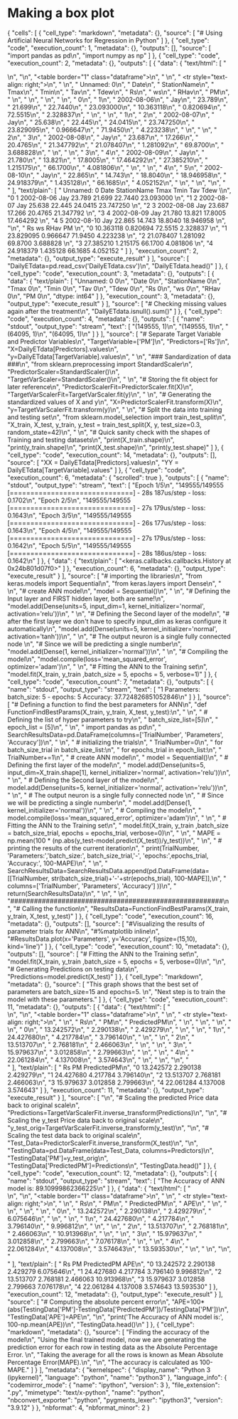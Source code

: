 # Making a box plot 
{
 "cells": [
  {
   "cell_type": "markdown",
   "metadata": {},
   "source": [
    "# Using Artificial Neural Networks for Regression in Python"
   ]
  },
  {
   "cell_type": "code",
   "execution_count": 1,
   "metadata": {},
   "outputs": [],
   "source": [
    "import pandas as pd\n",
    "import numpy as np"
   ]
  },
  {
   "cell_type": "code",
   "execution_count": 2,
   "metadata": {},
   "outputs": [
    {
     "data": {
      "text/html": [
       "<div>\n",
       "<style scoped>\n",
       "    .dataframe tbody tr th:only-of-type {\n",
       "        vertical-align: middle;\n",
       "    }\n",
       "\n",
       "    .dataframe tbody tr th {\n",
       "        vertical-align: top;\n",
       "    }\n",
       "\n",
       "    .dataframe thead th {\n",
       "        text-align: right;\n",
       "    }\n",
       "</style>\n",
       "<table border=\"1\" class=\"dataframe\">\n",
       "  <thead>\n",
       "    <tr style=\"text-align: right;\">\n",
       "      <th></th>\n",
       "      <th>Unnamed: 0</th>\n",
       "      <th>Date</th>\n",
       "      <th>StationName</th>\n",
       "      <th>Tmax</th>\n",
       "      <th>Tmin</th>\n",
       "      <th>Tav</th>\n",
       "      <th>Tdew</th>\n",
       "      <th>Rs</th>\n",
       "      <th>ws</th>\n",
       "      <th>RHav</th>\n",
       "      <th>PM</th>\n",
       "    </tr>\n",
       "  </thead>\n",
       "  <tbody>\n",
       "    <tr>\n",
       "      <th>0</th>\n",
       "      <td>1</td>\n",
       "      <td>2002-08-06</td>\n",
       "      <td>Jay</td>\n",
       "      <td>23.789</td>\n",
       "      <td>21.699</td>\n",
       "      <td>22.7440</td>\n",
       "      <td>23.093000</td>\n",
       "      <td>10.363118</td>\n",
       "      <td>0.820694</td>\n",
       "      <td>72.5515</td>\n",
       "      <td>2.328837</td>\n",
       "    </tr>\n",
       "    <tr>\n",
       "      <th>1</th>\n",
       "      <td>2</td>\n",
       "      <td>2002-08-07</td>\n",
       "      <td>Jay</td>\n",
       "      <td>25.638</td>\n",
       "      <td>22.445</td>\n",
       "      <td>24.0415</td>\n",
       "      <td>23.747250</td>\n",
       "      <td>23.829095</td>\n",
       "      <td>0.966647</td>\n",
       "      <td>71.9450</td>\n",
       "      <td>4.223238</td>\n",
       "    </tr>\n",
       "    <tr>\n",
       "      <th>2</th>\n",
       "      <td>3</td>\n",
       "      <td>2002-08-08</td>\n",
       "      <td>Jay</td>\n",
       "      <td>23.687</td>\n",
       "      <td>17.266</td>\n",
       "      <td>20.4765</td>\n",
       "      <td>21.347792</td>\n",
       "      <td>21.078407</td>\n",
       "      <td>1.281092</td>\n",
       "      <td>69.8700</td>\n",
       "      <td>3.688828</td>\n",
       "    </tr>\n",
       "    <tr>\n",
       "      <th>3</th>\n",
       "      <td>4</td>\n",
       "      <td>2002-08-09</td>\n",
       "      <td>Jay</td>\n",
       "      <td>21.780</td>\n",
       "      <td>13.821</td>\n",
       "      <td>17.8005</td>\n",
       "      <td>17.464292</td>\n",
       "      <td>27.385210</td>\n",
       "      <td>1.215175</td>\n",
       "      <td>66.1700</td>\n",
       "      <td>4.081806</td>\n",
       "    </tr>\n",
       "    <tr>\n",
       "      <th>4</th>\n",
       "      <td>5</td>\n",
       "      <td>2002-08-10</td>\n",
       "      <td>Jay</td>\n",
       "      <td>22.865</td>\n",
       "      <td>14.743</td>\n",
       "      <td>18.8040</td>\n",
       "      <td>18.946958</td>\n",
       "      <td>24.918379</td>\n",
       "      <td>1.435128</td>\n",
       "      <td>66.1685</td>\n",
       "      <td>4.052152</td>\n",
       "    </tr>\n",
       "  </tbody>\n",
       "</table>\n",
       "</div>"
      ],
      "text/plain": [
       "   Unnamed: 0        Date StationName    Tmax    Tmin      Tav       Tdew  \\\n",
       "0           1  2002-08-06         Jay  23.789  21.699  22.7440  23.093000   \n",
       "1           2  2002-08-07         Jay  25.638  22.445  24.0415  23.747250   \n",
       "2           3  2002-08-08         Jay  23.687  17.266  20.4765  21.347792   \n",
       "3           4  2002-08-09         Jay  21.780  13.821  17.8005  17.464292   \n",
       "4           5  2002-08-10         Jay  22.865  14.743  18.8040  18.946958   \n",
       "\n",
       "          Rs        ws     RHav        PM  \n",
       "0  10.363118  0.820694  72.5515  2.328837  \n",
       "1  23.829095  0.966647  71.9450  4.223238  \n",
       "2  21.078407  1.281092  69.8700  3.688828  \n",
       "3  27.385210  1.215175  66.1700  4.081806  \n",
       "4  24.918379  1.435128  66.1685  4.052152  "
      ]
     },
     "execution_count": 2,
     "metadata": {},
     "output_type": "execute_result"
    }
   ],
   "source": [
    "DailyETdata=pd.read_csv('DailyETdata.csv')\n",
    "DailyETdata.head()"
   ]
  },
  {
   "cell_type": "code",
   "execution_count": 3,
   "metadata": {},
   "outputs": [
    {
     "data": {
      "text/plain": [
       "Unnamed: 0     0\n",
       "Date           0\n",
       "StationName    0\n",
       "Tmax           0\n",
       "Tmin           0\n",
       "Tav            0\n",
       "Tdew           0\n",
       "Rs             0\n",
       "ws             0\n",
       "RHav           0\n",
       "PM             0\n",
       "dtype: int64"
      ]
     },
     "execution_count": 3,
     "metadata": {},
     "output_type": "execute_result"
    }
   ],
   "source": [
    "# Checking missing values again after the treatment\n",
    "DailyETdata.isnull().sum()"
   ]
  },
  {
   "cell_type": "code",
   "execution_count": 4,
   "metadata": {},
   "outputs": [
    {
     "name": "stdout",
     "output_type": "stream",
     "text": [
      "(149555, 1)\n",
      "(149555, 1)\n",
      "(64095, 1)\n",
      "(64095, 1)\n"
     ]
    }
   ],
   "source": [
    "# Separate Target Variable and Predictor Variables\n",
    "TargetVariable=['PM']\n",
    "Predictors=['Rs']\n",
    "X=DailyETdata[Predictors].values\n",
    "y=DailyETdata[TargetVariable].values\n",
    " \n",
    "### Sandardization of data ###\n",
    "from sklearn.preprocessing import StandardScaler\n",
    "PredictorScaler=StandardScaler()\n",
    "TargetVarScaler=StandardScaler()\n",
    " \n",
    "# Storing the fit object for later reference\n",
    "PredictorScalerFit=PredictorScaler.fit(X)\n",
    "TargetVarScalerFit=TargetVarScaler.fit(y)\n",
    " \n",
    "# Generating the standardized values of X and y\n",
    "X=PredictorScalerFit.transform(X)\n",
    "y=TargetVarScalerFit.transform(y)\n",
    " \n",
    "# Split the data into training and testing set\n",
    "from sklearn.model_selection import train_test_split\n",
    "X_train, X_test, y_train, y_test = train_test_split(X, y, test_size=0.3, random_state=42)\n",
    " \n",
    "# Quick sanity check with the shapes of Training and testing datasets\n",
    "print(X_train.shape)\n",
    "print(y_train.shape)\n",
    "print(X_test.shape)\n",
    "print(y_test.shape)"
   ]
  },
  {
   "cell_type": "code",
   "execution_count": 14,
   "metadata": {},
   "outputs": [],
   "source": [
    "XX = DailyETdata[Predictors].values\n",
    "YY = DailyETdata[TargetVariable].values"
   ]
  },
  {
   "cell_type": "code",
   "execution_count": 6,
   "metadata": {
    "scrolled": true
   },
   "outputs": [
    {
     "name": "stdout",
     "output_type": "stream",
     "text": [
      "Epoch 1/5\n",
      "149555/149555 [==============================] - 28s 187us/step - loss: 0.1702\n",
      "Epoch 2/5\n",
      "149555/149555 [==============================] - 27s 179us/step - loss: 0.1643\n",
      "Epoch 3/5\n",
      "149555/149555 [==============================] - 26s 177us/step - loss: 0.1643\n",
      "Epoch 4/5\n",
      "149555/149555 [==============================] - 27s 179us/step - loss: 0.1642\n",
      "Epoch 5/5\n",
      "149555/149555 [==============================] - 28s 186us/step - loss: 0.1642\n"
     ]
    },
    {
     "data": {
      "text/plain": [
       "<keras.callbacks.callbacks.History at 0x24b801d07f0>"
      ]
     },
     "execution_count": 6,
     "metadata": {},
     "output_type": "execute_result"
    }
   ],
   "source": [
    "# importing the libraries\n",
    "from keras.models import Sequential\n",
    "from keras.layers import Dense\n",
    " \n",
    "# create ANN model\n",
    "model = Sequential()\n",
    " \n",
    "# Defining the Input layer and FIRST hidden layer, both are same!\n",
    "model.add(Dense(units=5, input_dim=1, kernel_initializer='normal', activation='relu'))\n",
    " \n",
    "# Defining the Second layer of the model\n",
    "# after the first layer we don't have to specify input_dim as keras configure it automatically\n",
    "model.add(Dense(units=5, kernel_initializer='normal', activation='tanh'))\n",
    " \n",
    "# The output neuron is a single fully connected node \n",
    "# Since we will be predicting a single number\n",
    "model.add(Dense(1, kernel_initializer='normal'))\n",
    " \n",
    "# Compiling the model\n",
    "model.compile(loss='mean_squared_error', optimizer='adam')\n",
    " \n",
    "# Fitting the ANN to the Training set\n",
    "model.fit(X_train, y_train ,batch_size = 5, epochs = 5, verbose=1)"
   ]
  },
  {
   "cell_type": "code",
   "execution_count": 7,
   "metadata": {},
   "outputs": [
    {
     "name": "stdout",
     "output_type": "stream",
     "text": [
      "1 Parameters: batch_size: 5 - epochs: 5 Accuracy: 37.724826851052846\n"
     ]
    }
   ],
   "source": [
    "# Defining a function to find the best parameters for ANN\n",
    "def FunctionFindBestParams(X_train, y_train, X_test, y_test):\n",
    "    \n",
    "    # Defining the list of hyper parameters to try\n",
    "    batch_size_list=[5]\n",
    "    epoch_list  =   [5]\n",
    "    \n",
    "    import pandas as pd\n",
    "    SearchResultsData=pd.DataFrame(columns=['TrialNumber', 'Parameters', 'Accuracy'])\n",
    "    \n",
    "    # initializing the trials\n",
    "    TrialNumber=0\n",
    "    for batch_size_trial in batch_size_list:\n",
    "        for epochs_trial in epoch_list:\n",
    "            TrialNumber+=1\n",
    "            # create ANN model\n",
    "            model = Sequential()\n",
    "            # Defining the first layer of the model\n",
    "            model.add(Dense(units=5, input_dim=X_train.shape[1], kernel_initializer='normal', activation='relu'))\n",
    " \n",
    "            # Defining the Second layer of the model\n",
    "            model.add(Dense(units=5, kernel_initializer='normal', activation='relu'))\n",
    " \n",
    "            # The output neuron is a single fully connected node \n",
    "            # Since we will be predicting a single number\n",
    "            model.add(Dense(1, kernel_initializer='normal'))\n",
    " \n",
    "            # Compiling the model\n",
    "            model.compile(loss='mean_squared_error', optimizer='adam')\n",
    " \n",
    "            # Fitting the ANN to the Training set\n",
    "            model.fit(X_train, y_train ,batch_size = batch_size_trial, epochs = epochs_trial, verbose=0)\n",
    " \n",
    "            MAPE = np.mean(100 * (np.abs(y_test-model.predict(X_test))/y_test))\n",
    "            \n",
    "            # printing the results of the current iteration\n",
    "            print(TrialNumber, 'Parameters:','batch_size:', batch_size_trial,'-', 'epochs:',epochs_trial, 'Accuracy:', 100-MAPE)\n",
    "            \n",
    "            SearchResultsData=SearchResultsData.append(pd.DataFrame(data=[[TrialNumber, str(batch_size_trial)+'-'+str(epochs_trial), 100-MAPE]],\n",
    "                                                                    columns=['TrialNumber', 'Parameters', 'Accuracy'] ))\n",
    "    return(SearchResultsData)\n",
    " \n",
    " \n",
    "######################################################\n",
    "# Calling the function\n",
    "ResultsData=FunctionFindBestParams(X_train, y_train, X_test, y_test)"
   ]
  },
  {
   "cell_type": "code",
   "execution_count": 16,
   "metadata": {},
   "outputs": [],
   "source": [
    "#Visualizing the results of parameter trials for ANN\n",
    "#%matplotlib inline\n",
    "#ResultsData.plot(x='Parameters', y='Accuracy', figsize=(15,10), kind='line')"
   ]
  },
  {
   "cell_type": "code",
   "execution_count": 10,
   "metadata": {},
   "outputs": [],
   "source": [
    "# Fitting the ANN to the Training set\n",
    "model.fit(X_train, y_train ,batch_size = 5, epochs = 5, verbose=0)\n",
    "\n",
    "# Generating Predictions on testing data\n",
    "Predictions=model.predict(X_test)"
   ]
  },
  {
   "cell_type": "markdown",
   "metadata": {},
   "source": [
    "This graph shows that the best set of parameters are batch_size=15 and epochs=5. \n",
    "Next step is to train the model with these parameters."
   ]
  },
  {
   "cell_type": "code",
   "execution_count": 11,
   "metadata": {},
   "outputs": [
    {
     "data": {
      "text/html": [
       "<div>\n",
       "<style scoped>\n",
       "    .dataframe tbody tr th:only-of-type {\n",
       "        vertical-align: middle;\n",
       "    }\n",
       "\n",
       "    .dataframe tbody tr th {\n",
       "        vertical-align: top;\n",
       "    }\n",
       "\n",
       "    .dataframe thead th {\n",
       "        text-align: right;\n",
       "    }\n",
       "</style>\n",
       "<table border=\"1\" class=\"dataframe\">\n",
       "  <thead>\n",
       "    <tr style=\"text-align: right;\">\n",
       "      <th></th>\n",
       "      <th>Rs</th>\n",
       "      <th>PM</th>\n",
       "      <th>PredictedPM</th>\n",
       "    </tr>\n",
       "  </thead>\n",
       "  <tbody>\n",
       "    <tr>\n",
       "      <th>0</th>\n",
       "      <td>13.242572</td>\n",
       "      <td>2.290138</td>\n",
       "      <td>2.429279</td>\n",
       "    </tr>\n",
       "    <tr>\n",
       "      <th>1</th>\n",
       "      <td>24.427680</td>\n",
       "      <td>4.217784</td>\n",
       "      <td>3.796140</td>\n",
       "    </tr>\n",
       "    <tr>\n",
       "      <th>2</th>\n",
       "      <td>13.513707</td>\n",
       "      <td>2.768181</td>\n",
       "      <td>2.466063</td>\n",
       "    </tr>\n",
       "    <tr>\n",
       "      <th>3</th>\n",
       "      <td>15.979637</td>\n",
       "      <td>3.012858</td>\n",
       "      <td>2.799663</td>\n",
       "    </tr>\n",
       "    <tr>\n",
       "      <th>4</th>\n",
       "      <td>22.061284</td>\n",
       "      <td>4.137008</td>\n",
       "      <td>3.574643</td>\n",
       "    </tr>\n",
       "  </tbody>\n",
       "</table>\n",
       "</div>"
      ],
      "text/plain": [
       "          Rs        PM  PredictedPM\n",
       "0  13.242572  2.290138     2.429279\n",
       "1  24.427680  4.217784     3.796140\n",
       "2  13.513707  2.768181     2.466063\n",
       "3  15.979637  3.012858     2.799663\n",
       "4  22.061284  4.137008     3.574643"
      ]
     },
     "execution_count": 11,
     "metadata": {},
     "output_type": "execute_result"
    }
   ],
   "source": [
    "\n",
    "# Scaling the predicted Price data back to original scale\n",
    "Predictions=TargetVarScalerFit.inverse_transform(Predictions)\n",
    "\n",
    "# Scaling the y_test Price data back to original scale\n",
    "y_test_orig=TargetVarScalerFit.inverse_transform(y_test)\n",
    "\n",
    "# Scaling the test data back to original scale\n",
    "Test_Data=PredictorScalerFit.inverse_transform(X_test)\n",
    "\n",
    "TestingData=pd.DataFrame(data=Test_Data, columns=Predictors)\n",
    "TestingData['PM']=y_test_orig\n",
    "TestingData['PredictedPM']=Predictions\n",
    "TestingData.head()"
   ]
  },
  {
   "cell_type": "code",
   "execution_count": 12,
   "metadata": {},
   "outputs": [
    {
     "name": "stdout",
     "output_type": "stream",
     "text": [
      "The Accuracy of ANN model is: 89.10999862366225\n"
     ]
    },
    {
     "data": {
      "text/html": [
       "<div>\n",
       "<style scoped>\n",
       "    .dataframe tbody tr th:only-of-type {\n",
       "        vertical-align: middle;\n",
       "    }\n",
       "\n",
       "    .dataframe tbody tr th {\n",
       "        vertical-align: top;\n",
       "    }\n",
       "\n",
       "    .dataframe thead th {\n",
       "        text-align: right;\n",
       "    }\n",
       "</style>\n",
       "<table border=\"1\" class=\"dataframe\">\n",
       "  <thead>\n",
       "    <tr style=\"text-align: right;\">\n",
       "      <th></th>\n",
       "      <th>Rs</th>\n",
       "      <th>PM</th>\n",
       "      <th>PredictedPM</th>\n",
       "      <th>APE</th>\n",
       "    </tr>\n",
       "  </thead>\n",
       "  <tbody>\n",
       "    <tr>\n",
       "      <th>0</th>\n",
       "      <td>13.242572</td>\n",
       "      <td>2.290138</td>\n",
       "      <td>2.429279</td>\n",
       "      <td>6.075646</td>\n",
       "    </tr>\n",
       "    <tr>\n",
       "      <th>1</th>\n",
       "      <td>24.427680</td>\n",
       "      <td>4.217784</td>\n",
       "      <td>3.796140</td>\n",
       "      <td>9.996812</td>\n",
       "    </tr>\n",
       "    <tr>\n",
       "      <th>2</th>\n",
       "      <td>13.513707</td>\n",
       "      <td>2.768181</td>\n",
       "      <td>2.466063</td>\n",
       "      <td>10.913968</td>\n",
       "    </tr>\n",
       "    <tr>\n",
       "      <th>3</th>\n",
       "      <td>15.979637</td>\n",
       "      <td>3.012858</td>\n",
       "      <td>2.799663</td>\n",
       "      <td>7.076178</td>\n",
       "    </tr>\n",
       "    <tr>\n",
       "      <th>4</th>\n",
       "      <td>22.061284</td>\n",
       "      <td>4.137008</td>\n",
       "      <td>3.574643</td>\n",
       "      <td>13.593530</td>\n",
       "    </tr>\n",
       "  </tbody>\n",
       "</table>\n",
       "</div>"
      ],
      "text/plain": [
       "          Rs        PM  PredictedPM        APE\n",
       "0  13.242572  2.290138     2.429279   6.075646\n",
       "1  24.427680  4.217784     3.796140   9.996812\n",
       "2  13.513707  2.768181     2.466063  10.913968\n",
       "3  15.979637  3.012858     2.799663   7.076178\n",
       "4  22.061284  4.137008     3.574643  13.593530"
      ]
     },
     "execution_count": 12,
     "metadata": {},
     "output_type": "execute_result"
    }
   ],
   "source": [
    "# Computing the absolute percent error\n",
    "APE=100*(abs(TestingData['PM']-TestingData['PredictedPM'])/TestingData['PM'])\n",
    "TestingData['APE']=APE\n",
    "\n",
    "print('The Accuracy of ANN model is:', 100-np.mean(APE))\n",
    "TestingData.head()\n"
   ]
  },
  {
   "cell_type": "markdown",
   "metadata": {},
   "source": [
    "Finding the accuracy of the model\n",
    "Using the final trained model, now we are generating the prediction error for each row in testing data as the Absolute Percentage Error. \n",
    "Taking the average for all the rows is known as Mean Absolute Percentage Error(MAPE).\n",
    "\n",
    "The accuracy is calculated as 100-MAPE."
   ]
  }
 ],
 "metadata": {
  "kernelspec": {
   "display_name": "Python 3 (ipykernel)",
   "language": "python",
   "name": "python3"
  },
  "language_info": {
   "codemirror_mode": {
    "name": "ipython",
    "version": 3
   },
   "file_extension": ".py",
   "mimetype": "text/x-python",
   "name": "python",
   "nbconvert_exporter": "python",
   "pygments_lexer": "ipython3",
   "version": "3.9.12"
  }
 },
 "nbformat": 4,
 "nbformat_minor": 2
}

